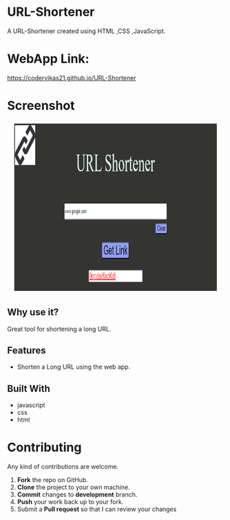 # URL-Shortener

A URL-Shortener created using HTML ,CSS ,JavaScript.
# WebApp Link:
https://codervikas21.github.io/URL-Shortener
# Screenshot
<img src="https://github.com/CoderVikas21/URL-Shortener/blob/main/demo.png" height="400" width="800" >

## Why use it?

Great tool for shortening a long URL.

## Features

* Shorten a Long URL using the web app.

## Built With

* javascript
* css
* html

Contributing
==========
Any kind of contributions are welcome.

1. **Fork** the repo on GitHub.
2. **Clone** the project to your own machine.
3. **Commit** changes to **development** branch.
4. **Push** your work back up to your fork.
5. Submit a **Pull request** so that I can review your changes

